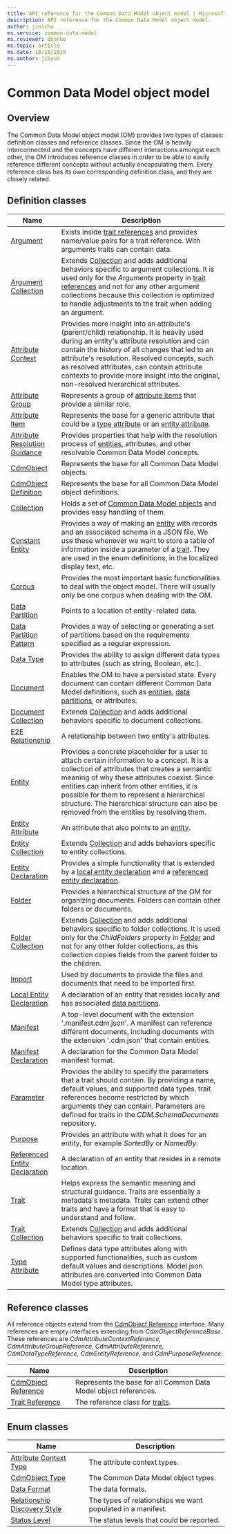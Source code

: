 ```yaml
---
title: API reference for the Common Data Model object model | Microsoft Docs
description: API reference for the Common Data Model object model.
author: jinichu
ms.service: common-data-model
ms.reviewer: deonhe 
ms.topic: article
ms.date: 10/18/2019
ms.author: jibyun
---
```


# Common Data Model object model

## Overview

The Common Data Model object model (OM) provides two types of classes: definition classes and reference classes. Since the OM is heavily interconnected and the concepts have different interactions amongst each other, the OM introduces reference classes in order to be able to easily reference different concepts without actually encapsulating them. Every reference class has its own corresponding definition class, and they are closely related. 

## Definition classes

|Name|Description|
|---|---|
|[Argument](argument.md)|Exists inside [trait references](traitreference.md) and provides name/value pairs for a trait reference. With arguments traits can contain data.|
|[Argument Collection](argumentcollection.md)|Extends [Collection](collection.md) and adds additional behaviors specific to argument collections. It is used only for the *Arguments* property in [trait references](traitreference.md) and not for any other argument collections because this collection is optimized to handle adjustments to the trait when adding an argument.|
|[Attribute Context](attributecontext.md)|Provides more insight into an attribute's (parent/child) relationship. It is heavily used during an entity's attribute resolution and can contain the history of all changes that led to an attribute's resolution. Resolved concepts, such as resolved attributes, can contain attribute contexts to provide more insight into the original, non-resolved hierarchical attributes.|
|[Attribute Group](attributegroup.md)|Represents a group of [attribute items](attributeitem.md) that provide a similar role.|
|[Attribute Item](attributeitem.md)|Represents the base for a generic attribute that could be a [type attribute](typeattribute.md) or an [entity attribute](entityattribute.md).|
|[Attribute Resolution Guidance](attributeresolutionguidance.md)|Provides properties that help with the resolution process of [entities](entity.md), attributes, and other resolvable Common Data Model concepts.|
|[CdmObject](cdmobject.md)|Represents the base for all Common Data Model objects.|
|[CdmObject Definition](cdmobjectdefinition.md)|Represents the base for all Common Data Model object definitions.|
|[Collection](collection.md)|Holds a set of [Common Data Model objects](cdmobject.md) and provides easy handling of them.|
|[Constant Entity](constantentity.md)|Provides a way of making an [entity](entity.md) with records and an associated schema in a JSON file. We use these whenever we want to store a table of information inside a parameter of a [trait](trait.md). They are used in the enum definitions, in the localized display text, etc.|
|[Corpus](corpus.md)|Provides the most important basic functionalities to deal with the object model. There will usually only be one corpus when dealing with the OM.|
|[Data Partition](datapartition.md)|Points to a location of entity-related data.|
|[Data Partition Pattern](datapartitionpattern.md)|Provides a way of selecting or generating a set of partitions based on the requirements specified as a regular expression.|
|[Data Type](datatype.md)|Provides the ability to assign different data types to attributes (such as string, Boolean, etc.).|
|[Document](document.md)|Enables the OM to have a persisted state. Every document can contain different Common Data Model definitions, such as [entities](entity.md), [data partitions](datapartition.md), or attributes.|
|[Document Collection](documentcollection.md)|Extends [Collection](collection.md) and adds additional behaviors specific to document collections.|
|[E2E Relationship](e2erelationship.md)|A relationship between two entity's attributes.|
|[Entity](entity.md)|Provides a concrete placeholder for a user to attach certain information to a concept. It is a collection of attributes that creates a semantic meaning of why these attributes coexist. Since entities can inherit from other entities, it is possible for them to represent a hierarchical structure. The hierarchical structure can also be removed from the entities by resolving them.|
|[Entity Attribute](entityattribute.md)|An attribute that also points to an [entity](entity.md).|
|[Entity Collection](entitycollection.md)|Extends [Collection](collection.md) and adds behaviors specific to entity collections.|
|[Entity Declaration](entitydeclaration.md)|Provides a simple functionality that is extended by a [local entity declaration](localentitydeclaration.md) and a [referenced entity declaration](referencedentitydeclaration.md).|
|[Folder](folder.md)|Provides a hierarchical structure of the OM for organizing documents. Folders can contain other folders or documents.|
|[Folder Collection](foldercollection.md)|Extends [Collection](collection.md) and adds additional behaviors specific to folder collections. It is used only for the *ChildFolders* property in [Folder](folder.md) and not for any other folder collections, as this collection copies fields from the parent folder to the children.|
|[Import](import.md)|Used by documents to provide the files and documents that need to be imported first.|
|[Local Entity Declaration](localentitydeclaration.md)|A declaration of an entity that resides locally and has associated [data partitions](datapartition.md).|
|[Manifest](manifest.md)|A top-level document with the extension '.manifest.cdm.json'. A manifest can reference different documents, including documents with the extension '.cdm.json' that contain entities.|
|[Manifest Declaration](manifestdeclaration.md)|A declaration for the Common Data Model manifest format.|
|[Parameter](parameter.md)|Provides the ability to specify the parameters that a trait should contain. By providing a name, default values, and supported data types, trait references become restricted by which arguments they can contain. Parameters are defined for traits in the *CDM.SchemaDocuments* repository.|
|[Purpose](purpose.md)|Provides an attribute with what it does for an entity, for example *SortedBy* or *NamedBy*.|
|[Referenced Entity Declaration](referencedentitydeclaration.md)|A declaration of an entity that resides in a remote location.|
|[Trait](trait.md)|Helps express the semantic meaning and structural guidance. Traits are essentially a metadata's metadata. Traits can extend other traits and have a format that is easy to understand and follow.|
|[Trait Collection](traitcollection.md)|Extends [Collection](collection.md) and adds additional behaviors specific to trait collections.|
|[Type Attribute](typeattribute.md)|Defines data type attributes along with supported functionalities, such as custom default values and descriptions. Model.json attributes are converted into Common Data Model type attributes.|
 

## Reference classes

All reference objects extend from the [CdmObject Reference](cdmobjectreference.md) interface. Many references are empty interfaces extending from *CdmObjectReferenceBase*. These references are *CdmAttributeContextReference, CdmAttributeGroupReference, CdmAttributeReference, CdmDataTypeReference, CdmEntityReference,* and *CdmPurposeReference*.

|Name|Description|
|---|---|
|[CdmObject Reference](cdmobjectreference.md)|Represents the base for all Common Data Model object references.|
|[Trait Reference](traitreference.md)|The reference class for [traits](trait.md).|


## Enum classes
|Name|Description|
|---|---|
|[Attribute Context Type](attributecontexttype.md)|The attribute context types.| 
|[CdmObject Type](objecttype.md)|The Common Data Model object types.|
|[Data Format](dataformat.md)|The data formats.|
|[Relationship Discovery Style](relationshipdiscoverystyle.md)|The types of relationships we want populated in a manifest.|
|[Status Level](statuslevel.md)|The status levels that could be reported.|




